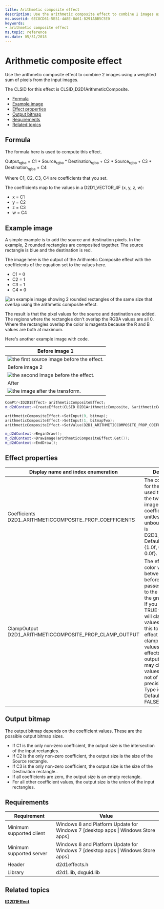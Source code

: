 ```yaml
---
title: Arithmetic composite effect
description: Use the arithmetic composite effect to combine 2 images using a weighted sum of pixels from the input images.
ms.assetid: 6EC8CD61-5B51-4A8E-8A61-B291ABB5C5E0
keywords:
- arithmetic composite effect
ms.topic: reference
ms.date: 05/31/2018
---
```


# Arithmetic composite effect

Use the arithmetic composite effect to combine 2 images using a weighted sum of pixels from the input images.

The CLSID for this effect is CLSID\_D2D1ArithmeticComposite.

-   [Formula](#formula)
-   [Example image](#example-image)
-   [Effect properties](#effect-properties)
-   [Output bitmap](#output-bitmap)
-   [Requirements](#requirements)
-   [Related topics](#related-topics)

## Formula

The formula here is used to compute this effect.

Output<sub>rgba</sub> = C1 \* Source<sub>rgba</sub> \* Destination<sub>rgba</sub> + C2 \* Source<sub>rgba</sub> + C3 \* Destination<sub>rgba</sub> + C4

Where C1, C2, C3, C4 are coefficients that you set.

The coefficients map to the values in a D2D1\_VECTOR\_4F (x, y, z, w):

-   x = C1
-   y = C2
-   z = C3
-   w = C4

## Example image

A simple example is to add the source and destination pixels. In the example, 2 rounded rectangles are composited together. The source rectangle is blue and the destination is red.

The image here is the output of the Arithmetic Composite effect with the coefficients of the equation set to the values here.

-   C1 = 0
-   C2 = 1
-   C3 = 1
-   C4 = 0

![an example image showing 2 rounded rectangles of the same size that overlap using the arithmetic composite effect.](images/arithmetic-50-percent.png)

The result is that the pixel values for the source and destination are added. The regions where the rectangles don't overlap the RGBA values are all 0. Where the rectangles overlap the color is magenta because the R and B values are both at maximum.

Here's another example image with code.



| Before image 1                                                             |
|----------------------------------------------------------------------------|
| ![the first source image before the effect.](images/default-before.jpg)    |
| Before image 2                                                             |
| ![the second image before the effect.](images/4-arthimetic-composite2.jpg) |
| After                                                                      |
| ![the image after the transform.](images/4-arithmeticcomposite.png)        |



 


```C++
ComPtr<ID2D1Effect> arithmeticCompositeEffect;
m_d2dContext->CreateEffect(CLSID_D2D1ArithmeticComposite, &arithmeticCompositeEffect);

arithmeticCompositeEffect->SetInput(0, bitmap);
arithmeticCompositeEffect->SetInput(1, bitmapTwo);
arithmeticCompositeEffect->SetValue(D2D1_ARITHMETICCOMPOSITE_PROP_COEFFICIENTS, D2D1::Vector4F(0.0f, 0.5f, 0.5f, 0.0f));

m_d2dContext->BeginDraw();
m_d2dContext->DrawImage(arithmeticCompositeEffect.Get());
m_d2dContext->EndDraw();
```



## Effect properties



| Display name and index enumeration                                               | Description                                                                                                                                                                                                                                                                                                                                                                                                                                       |
|----------------------------------------------------------------------------------|---------------------------------------------------------------------------------------------------------------------------------------------------------------------------------------------------------------------------------------------------------------------------------------------------------------------------------------------------------------------------------------------------------------------------------------------------|
| Coefficients<br/> D2D1\_ARITHMETICCOMPOSITE\_PROP\_COEFFICIENTS<br/> | The coefficients for the equation used to composite the two input images. The coefficients are unitless and unbounded. Type is D2D1\_VECTOR\_4F.<br/> Default value is {1.0f, 0.0f, 0.0f, 0.0f}.<br/>                                                                                                                                                                                                                                 |
| ClampOutput<br/> D2D1\_ARITHMETICCOMPOSITE\_PROP\_CLAMP\_OUTPUT<br/> | The effect clamps color values to between 0 and 1 before the effect passes the values to the next effect in the graph. <br/> If you set this to TRUE the effect will clamp the values. If you set this to FALSE, the effect will not clamp the color values, but other effects and the output surface may clamp the values if they are not of high enough precision.<br/> Type is BOOL.<br/> Default value is FALSE.<br/> |



 

## Output bitmap

The output bitmap depends on the coefficient values. These are the possible output bitmap sizes.

-   If C1 is the only non-zero coefficient, the output size is the intersection of the input rectangles.
-   If C2 is the only non-zero coefficient, the output size is the size of the Source rectangle.
-   If C3 is the only non-zero coefficient, the output size is the size of the Destination rectangle..
-   If all coefficients are zero, the output size is an empty rectangle.
-   For all other coefficient values, the output size is the union of the input rectangles.

## Requirements



| Requirement | Value |
|--------------------------|------------------------------------------------------------------------------------|
| Minimum supported client | Windows 8 and Platform Update for Windows 7 \[desktop apps \| Windows Store apps\] |
| Minimum supported server | Windows 8 and Platform Update for Windows 7 \[desktop apps \| Windows Store apps\] |
| Header                   | d2d1effects.h                                                                      |
| Library                  | d2d1.lib, dxguid.lib                                                               |



 

## Related topics

<dl> <dt>

[**ID2D1Effect**](/windows/win32/api/d2d1_1/nn-d2d1_1-id2d1effect)
</dt> </dl>

 

